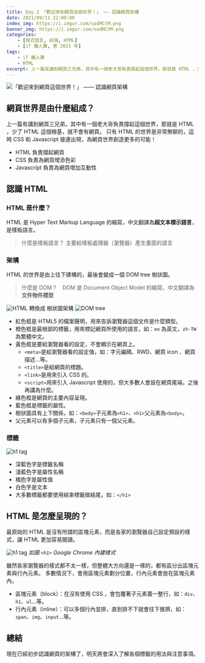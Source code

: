 ```yaml
---
title: Day.2 「歡迎來到網頁這個世界！」 —— 認識網頁架構
date: 2021/09/11 22:00:00
index_img: https://i.imgur.com/xadMCtM.png
banner_img: https://i.imgur.com/xadMCtM.png
categories:
    - [程式語言, 前端, HTML]
    - [iT 鐵人賽, 第 2021 年]
tags: 
    - iT 鐵人賽
    - HTML
excerpt: 上一篇有講到網頁三兄弟，其中有一個老大哥負責撐起這個世界，那就是 HTML ，少了 HTML 這個根基，就不會有網頁。只有 HTML 的世界是非常無聊的，這時 CSS 和 Javascript 接連出現，為網頁世界創造更多的可能！
---
```


![「歡迎來到網頁這個世界！」 —— 認識網頁架構](https://i.imgur.com/xadMCtM.png)

## 網頁世界是由什麼組成？

上一篇有講到網頁三兄弟，其中有一個老大哥負責撐起這個世界，那就是 HTML ，少了 HTML 這個根基，就不會有網頁。
只有 HTML 的世界是非常無聊的，這時 CSS 和 Javascript 接連出現，為網頁世界創造更多的可能！

- HTML 負責撐起網頁
- CSS 負責為網頁增添色彩
- Javascript 負責為網頁增加互動性

## 認識 HTML

### HTML 是什麼？

HTML 是 Hyper Text Markup Language 的縮寫，中文翻譯為**超文本標示語言**，是樣板語言。

> 什麼是樣板語言？ 主要給樣板處理器（瀏覽器）產生畫面的語言

### 架構

HTML 的世界是由上往下建構的，最後會變成一個 DOM tree 樹狀圖。

> 什麼是 DOM？　DOM 是 Document Object Model 的縮寫，中文翻譯為**文件物件模型**

![HTML](https://i.imgur.com/pkhQ83z.png)
轉換成 樹狀圖架構
![DOM tree](https://i.imgur.com/zWx3NJn.png)

- 紅色框是 HTML5 的檔案聲明，用來告訴瀏覽器這個文件是什麼類型。
- 橙色框是最根部的標籤，用來標記網頁所使用的語言，如：`en` 為英文，`zh-TW` 為繁體中文。
- 黃色框是要給瀏覽器看的設定，不會顯示在網頁上。
  - `<meta>`是給瀏覽器看的設定值，如：字元編碼、RWD、網頁 icon 、網頁描述...等。
  - `<title>`是給網頁的標題。
  - `<link>`是用來引入 CSS 的。
  - `<script>`用來引入 Javascript 使用的，但大多數人會設在網頁尾端，之後再講為什麼。
- 綠色框是網頁的主要內容呈現。
- 藍色框是標籤的屬性。
- 樹狀圖具有上下關係，如：`<body>`子元素為`<h1>`、`<h1>`父元素為`<body>`。
- 父元素可以有多個子元素，子元素只有一個父元素。

### 標籤

![h1 tag](https://i.imgur.com/AS6R8dd.png)

- 深藍色字是標籤名稱
- 淺藍色字是屬性名稱
- 橘色字是屬性值
- 白色字是文本
- 大多數標籤都要使用結束標籤做結尾，如：`</h1>`

## HTML 是怎麼呈現的？

最原始的 HTML 是沒有所謂的區塊元素，而是各家的瀏覽器自己設定預設的樣式，讓 HTML 更加容易閱讀。

![h1 tag](https://i.imgur.com/PnXC70n.png)
*如圖 `<h1>` Google Chrome 內建樣式*

雖然各家瀏覽器的樣式都不太一樣，但整體大方向還是一樣的，都有區分出區塊元素與行內元素。
多數情況下，會用區塊元素劃分位置，行內元素會放在區塊元素內。

- 區塊元素（block）：在沒有使用 CSS ，會包覆著子元素蓋一整行，如：`div`、`h1`、`ul`...等。
- 行內元素（inline）：可以多個行內並排，直到排不下就會往下推擠，如：`span`、`img`、`input`...等。

## 總結

現在已經初步認識網頁的架構了，明天將會深入了解各個標籤的用法與注意事項。
